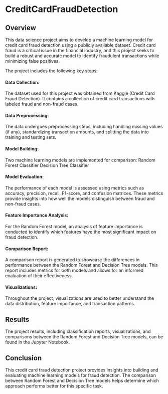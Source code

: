 # CreditCardFraudDetection

## Overview
This data science project aims to develop a machine learning model for credit card fraud detection using a publicly available dataset. Credit card fraud is a critical issue in the financial industry, and this project seeks to build a robust and accurate model to identify fraudulent transactions while minimizing false positives.

The project includes the following key steps:

#### Data Collection: 
The dataset used for this project was obtained from Kaggle (Credit Card Fraud Detection). It contains a collection of credit card transactions with labeled fraud and non-fraud cases.

#### Data Preprocessing: 
The data undergoes preprocessing steps, including handling missing values (if any), standardizing transaction amounts, and splitting the data into training and testing sets.

#### Model Building: 
Two machine learning models are implemented for comparison:
    Random Forest Classifier
    Decision Tree Classifier

#### Model Evaluation: 
The performance of each model is assessed using metrics such as accuracy, precision, recall, F1-score, and confusion matrices. These metrics provide insights into how well the models distinguish between fraud and non-fraud cases.

#### Feature Importance Analysis: 
For the Random Forest model, an analysis of feature importance is conducted to identify which features have the most significant impact on fraud detection.

#### Comparison Report: 
A comparison report is generated to showcase the differences in performance between the Random Forest and Decision Tree models. This report includes metrics for both models and allows for an informed evaluation of their effectiveness.

#### Visualizations: 
Throughout the project, visualizations are used to better understand the data distribution, feature importance, and transaction patterns.

## Results
The project results, including classification reports, visualizations, and comparisons between the Random Forest and Decision Tree models, can be found in the Jupyter Notebook.

## Conclusion
This credit card fraud detection project provides insights into building and evaluating machine learning models for fraud detection. The comparison between Random Forest and Decision Tree models helps determine which approach performs better for this specific task.
